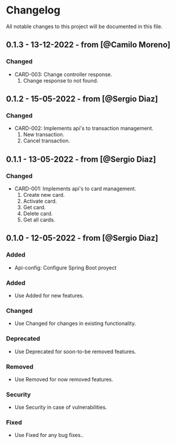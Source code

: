# Changelog
All notable changes to this project will be documented in this file.

## 0.1.3 - 13-12-2022 - from [@Camilo Moreno]
### Changed
- CARD-003: Change controller response.
	1. Change response to not found.

## 0.1.2 - 15-05-2022 - from [@Sergio Diaz]
### Changed
- CARD-002: Implements api's to transaction management.
	1. New transaction.
	2. Cancel transaction.

## 0.1.1 - 13-05-2022 - from [@Sergio Diaz]
### Changed
- CARD-001: Implements api's to card management.
	1. Create new card.
	2. Activate card.
	3. Get card.
	4. Delete card.
	5. Get all cards.

## 0.1.0 - 12-05-2022 - from [@Sergio Diaz]
### Added
- Api-config: Configure Spring Boot proyect

### Added
- Use Added for new features.

### Changed
- Use Changed for changes in existing functionality.

### Deprecated
- Use Deprecated for soon-to-be removed features.

### Removed
- Use Removed for now removed features.

### Security
- Use Security in case of vulnerabilities.

### Fixed
- Use Fixed for any bug fixes..
